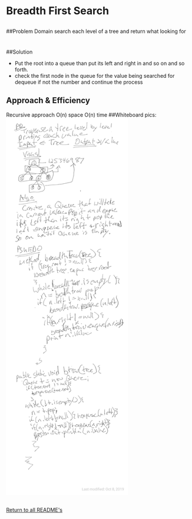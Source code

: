 # Breadth First Search

##
##Problem Domain
search each level of a tree and return what looking for

#
##Solution
* Put the root into a queue than put its left and right in and so on and so forth.
* check the first node in the queue for the value being searched for dequeue if not the number and continue the process
## Approach & Efficiency
Recursive approach  O(n) space O(n) time
##Whiteboard pics:
<img src="../assets/breadth.jpg">

##

[Return to all README's](../../../../../README.md) 